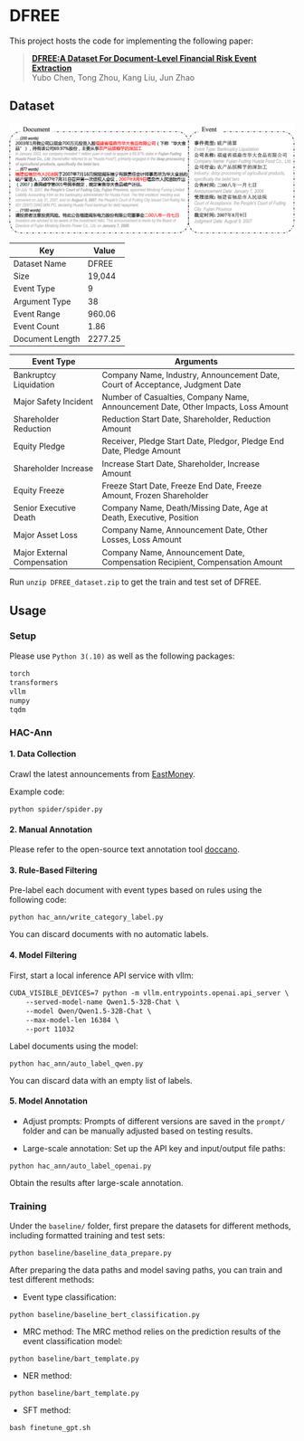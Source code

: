 # DFREE

This project hosts the code for implementing the following paper:

> [**DFREE:A Dataset For Document-Level Financial Risk Event Extraction**](https://TODO)          
> Yubo Chen, Tong Zhou, Kang Liu, Jun Zhao

## Dataset

![figs/fig_finee_case.png](figs/fig_finee_case.png)

| **Key**          | **Value**   |
|------------------|-------------|
| Dataset Name     | DFREE       |
| Size             | 19,044      |
| Event Type       | 9           |
| Argument Type    | 38          |
| Event Range      | 960.06      |
| Event Count      | 1.86        |
| Document Length  | 2277.25     |

| Event Type                | Arguments                                                                                   |
|---------------------------|---------------------------------------------------------------------------------------------|
| Bankruptcy Liquidation    | Company Name, Industry, Announcement Date, Court of Acceptance, Judgment Date               |
| Major Safety Incident     | Number of Casualties, Company Name, Announcement Date, Other Impacts, Loss Amount           |
| Shareholder Reduction     | Reduction Start Date, Shareholder, Reduction Amount                                         |
| Equity Pledge             | Receiver, Pledge Start Date, Pledgor, Pledge End Date, Pledge Amount                         |
| Shareholder Increase      | Increase Start Date, Shareholder, Increase Amount                                           |
| Equity Freeze             | Freeze Start Date, Freeze End Date, Freeze Amount, Frozen Shareholder                       |
| Senior Executive Death    | Company Name, Death/Missing Date, Age at Death, Executive, Position                         |
| Major Asset Loss          | Company Name, Announcement Date, Other Losses, Loss Amount                                  |
| Major External Compensation | Company Name, Announcement Date, Compensation Recipient, Compensation Amount               |

Run `unzip DFREE_dataset.zip` to get the train and test set of DFREE.

## Usage

### Setup

Please use `Python 3(.10)` as well as the following packages:
```text
torch
transformers
vllm
numpy
tqdm
```

### HAC-Ann

#### 1. Data Collection

Crawl the latest announcements from [EastMoney](https://data.eastmoney.com/notices/).

Example code:
```
python spider/spider.py
```

#### 2. Manual Annotation

Please refer to the open-source text annotation tool [doccano](https://github.com/doccano/doccano).

#### 3. Rule-Based Filtering

Pre-label each document with event types based on rules using the following code:
```
python hac_ann/write_category_label.py
```
You can discard documents with no automatic labels.

#### 4. Model Filtering

First, start a local inference API service with vllm:
```
CUDA_VISIBLE_DEVICES=7 python -m vllm.entrypoints.openai.api_server \
    --served-model-name Qwen1.5-32B-Chat \
    --model Qwen/Qwen1.5-32B-Chat \
    --max-model-len 16384 \
    --port 11032
```

Label documents using the model:
```
python hac_ann/auto_label_qwen.py
```
You can discard data with an empty list of labels.

#### 5. Model Annotation

* Adjust prompts:
Prompts of different versions are saved in the `prompt/` folder and can be manually adjusted based on testing results.

* Large-scale annotation: Set up the API key and input/output file paths:
```
python hac_ann/auto_label_openai.py
```
Obtain the results after large-scale annotation.

### Training

Under the `baseline/` folder, first prepare the datasets for different methods, including formatted training and test sets:
```
python baseline/baseline_data_prepare.py
```

After preparing the data paths and model saving paths, you can train and test different methods:
* Event type classification:
```
python baseline/baseline_bert_classification.py
```

* MRC method:
The MRC method relies on the prediction results of the event classification model:
```
python baseline/bart_template.py
```

* NER method:
```
python baseline/bart_template.py
```

* SFT method:
```
bash finetune_gpt.sh
```





